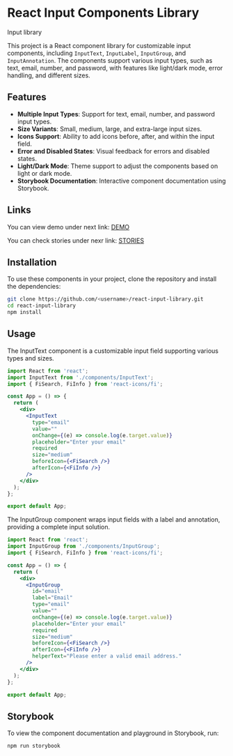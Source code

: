 # React Input Components Library
Input library

This project is a React component library for customizable input components, including `InputText`, `InputLabel`, `InputGroup`, and `InputAnnotation`. The components support various input types, such as text, email, number, and password, with features like light/dark mode, error handling, and different sizes.

## Features

- **Multiple Input Types**: Support for text, email, number, and password input types.
- **Size Variants**: Small, medium, large, and extra-large input sizes.
- **Icons Support**: Ability to add icons before, after, and within the input field.
- **Error and Disabled States**: Visual feedback for errors and disabled states.
- **Light/Dark Mode**: Theme support to adjust the components based on light or dark mode.
- **Storybook Documentation**: Interactive component documentation using Storybook.

## Links
  You can view demo under next link:
  [DEMO](https://edkido.github.io/my-react-input-library/)

  You can check stories under nexr link:
  [STORIES](https://1e5c77e--66d066a304b0919bc0eeb410.chromatic.com/?path=/story/components-inputgroup--default)

## Installation

To use these components in your project, clone the repository and install the dependencies:

```bash
git clone https://github.com/<username>/react-input-library.git
cd react-input-library
npm install
```

## Usage
The InputText component is a customizable input field supporting various types and sizes.
```jsx
import React from 'react';
import InputText from './components/InputText';
import { FiSearch, FiInfo } from 'react-icons/fi';

const App = () => {
  return (
    <div>
      <InputText
        type="email"
        value=""
        onChange={(e) => console.log(e.target.value)}
        placeholder="Enter your email"
        required
        size="medium"
        beforeIcon={<FiSearch />}
        afterIcon={<FiInfo />}
      />
    </div>
  );
};

export default App;
```

The InputGroup component wraps input fields with a label and annotation, providing a complete input solution.
```jsx
import React from 'react';
import InputGroup from './components/InputGroup';
import { FiSearch, FiInfo } from 'react-icons/fi';

const App = () => {
  return (
    <div>
      <InputGroup
        id="email"
        label="Email"
        type="email"
        value=""
        onChange={(e) => console.log(e.target.value)}
        placeholder="Enter your email"
        required
        size="medium"
        beforeIcon={<FiSearch />}
        afterIcon={<FiInfo />}
        helperText="Please enter a valid email address."
      />
    </div>
  );
};

export default App;
```

## Storybook
To view the component documentation and playground in Storybook, run:

```bash
npm run storybook
```


